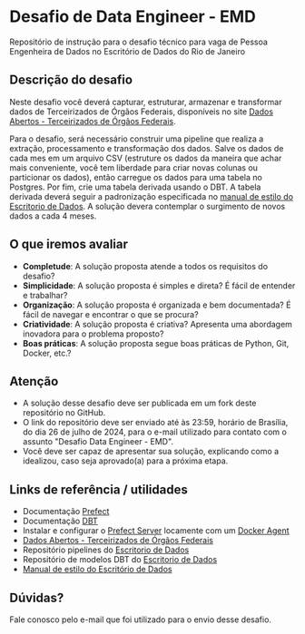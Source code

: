 # Desafio de Data Engineer - EMD

Repositório de instrução para o desafio técnico para vaga de Pessoa Engenheira de Dados no Escritório de Dados do Rio de Janeiro

## Descrição do desafio

Neste desafio você deverá capturar, estruturar, armazenar e transformar dados de Terceirizados de Órgãos Federais, disponíveis no site [Dados Abertos - Terceirizados de Órgãos Federais](https://www.gov.br/cgu/pt-br/acesso-a-informacao/dados-abertos/arquivos/terceirizados).

Para o desafio, será necessário construir uma pipeline que realiza a extração, processamento e transformação dos dados. Salve os dados de cada mes em um arquivo CSV (estruture os dados da maneira que achar mais conveniente, você tem liberdade para criar novas colunas ou particionar os dados), então carregue os dados para uma tabela no Postgres. Por fim, crie uma tabela derivada usando o DBT. A tabela derivada deverá seguir a padronização especificada no [manual de estilo do Escritorio de Dados](https://docs.dados.rio/guia-desenvolvedores/manual-estilo/#nome-e-ordem-das-colunas). A solução devera contemplar o surgimento de novos dados a cada 4 meses.


## O que iremos avaliar

- **Completude**: A solução proposta atende a todos os requisitos do desafio?
- **Simplicidade**: A solução proposta é simples e direta? É fácil de entender e trabalhar?
- **Organização**: A solução proposta é organizada e bem documentada? É fácil de navegar e encontrar o que se procura?
- **Criatividade**: A solução proposta é criativa? Apresenta uma abordagem inovadora para o problema proposto?
- **Boas práticas**: A solução proposta segue boas práticas de Python, Git, Docker, etc.?

## Atenção

- A solução desse desafio deve ser publicada em um fork deste repositório no GitHub.
- O link do repositório deve ser enviado até às 23:59, horário de Brasília, do dia 26 de julho de 2024, para o e-mail utilizado para contato com o assunto "Desafio Data Engineer - EMD".
- Você deve ser capaz de apresentar sua solução, explicando como a idealizou, caso seja aprovado(a) para a próxima etapa.

## Links de referência / utilidades

- Documentação [Prefect](https://docs-v1.prefect.io/)
- Documentação [DBT](https://docs.getdbt.com/docs/introduction)
- Instalar e configurar o
   [Prefect Server](https://docs.prefect.io/orchestration/getting-started/install.html)
   locamente com um [Docker Agent](https://docs.prefect.io/orchestration/agents/docker.html)
- [Dados Abertos - Terceirizados de Órgãos Federais](https://www.gov.br/cgu/pt-br/acesso-a-informacao/dados-abertos/arquivos/terceirizados)
- Repositório pipelines do [Escritorio de Dados](https://github.com/prefeitura-rio/pipelines)
- Repositório de modelos DBT do [Escritorio de Dados](https://github.com/prefeitura-rio/queries-datario)
- [Manual de estilo do Escritório de Dados](https://docs.dados.rio/guia-desenvolvedores/manual-estilo/#nome-e-ordem-das-colunas)
  
## Dúvidas?

Fale conosco pelo e-mail que foi utilizado para o envio desse desafio.
